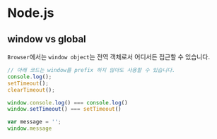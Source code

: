 # Node.js

## window vs global
`Browser`에서는 `window object`는 전역 객체로서 어디서든 접근할 수 있습니다. 

```javascript
// 아래 코드는 window를 prefix 하지 않아도 사용할 수 있습니다.
console.log();
setTimeout();
clearTimeout();

window.console.log() === console.log()
window.setTimeout() === setTimeout()

var message = '';
window.message
```

